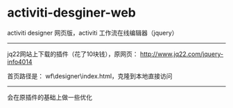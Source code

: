 # activiti-desginer-web
activiti designer 网页版，activiti 工作流在线编辑器（jquery）

---

jq22网站上下载的插件（花了10块钱），原网页： http://www.jq22.com/jquery-info4014

首页路径是： wf\designer\index.html，克隆到本地直接访问

---

会在原插件的基础上做一些优化


